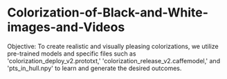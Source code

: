 # Colorization-of-Black-and-White-images-and-Videos

Objective: To create realistic and visually pleasing colorizations, we utilize pre-trained models and specific files 
such as 'colorization_deploy_v2.prototxt,' 'colorization_release_v2.caffemodel,' and 'pts_in_hull.npy' to learn and 
generate the desired outcomes.

